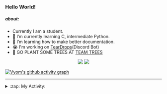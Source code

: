 ### Hello World!

##### about:
- Currently I am a student.
- 🌱 I’m currently learning C, intermediate Python.
- 🌱 I’m learning how to make better documentation.
- 😭 I'm working on [TearDrops](https://github.com/Vyvy-vi/TearDrops)(Discord Bot)
- 🌱 GO PLANT SOME TREES AT [TEAM TREES](https://teamtrees.org/)

<p align="center">
  <a href="https://twitter.com/Vyvy_viM"><img target="_blank" src="https://img.shields.io/badge/twitter%20@Vyvy_viM-0D95E8?style=for-the-badge&logo=twitter&logoColor=white"/></a> 
  <a href="https://vyvy-vi.github.io/portfolio"><img target="_blank" src="https://img.shields.io/badge/-I%27m_craving_for_open_source-green?style=for-the-badge&logo=github&logoColor=black"/></a> 
</p>

[![Vyom's github activity graph](https://activity-graph.herokuapp.com/graph?username=Vyvy-vi)](https://github.com/ashutosh00710/github-readme-activity-graph)

---
<details>
  <summary>:zap: My Activity:</summary>
  
<!--START_SECTION:waka-->
**I'm a Night 🦉** 

```text
🌞 Morning    43 commits     █░░░░░░░░░░░░░░░░░░░░░░░░   6.89% 
🌆 Daytime    134 commits    █████░░░░░░░░░░░░░░░░░░░░   21.47% 
🌃 Evening    239 commits    █████████░░░░░░░░░░░░░░░░   38.3% 
🌙 Night      208 commits    ████████░░░░░░░░░░░░░░░░░   33.33%

```
📅 **I'm Most Productive on Sunday** 

```text
Monday       70 commits     ██░░░░░░░░░░░░░░░░░░░░░░░   11.22% 
Tuesday      92 commits     ███░░░░░░░░░░░░░░░░░░░░░░   14.74% 
Wednesday    96 commits     ███░░░░░░░░░░░░░░░░░░░░░░   15.38% 
Thursday     83 commits     ███░░░░░░░░░░░░░░░░░░░░░░   13.3% 
Friday       44 commits     █░░░░░░░░░░░░░░░░░░░░░░░░   7.05% 
Saturday     86 commits     ███░░░░░░░░░░░░░░░░░░░░░░   13.78% 
Sunday       153 commits    ██████░░░░░░░░░░░░░░░░░░░   24.52%

```


📊 **This Week I Spent My Time On** 

```text
🔥 Editors: 
Vim                      5 hrs 17 mins       ████████████████████████░   97.17% 
VS Code                  9 mins              ░░░░░░░░░░░░░░░░░░░░░░░░░   2.83%

🐱‍💻 Projects: 
TEC-welcome-bot          4 hrs 23 mins       ████████████████████░░░░░   80.48% 
TEC-Discord-Automation   29 mins             ██░░░░░░░░░░░░░░░░░░░░░░░   9.12% 
Unknown Project          15 mins             █░░░░░░░░░░░░░░░░░░░░░░░░   4.69% 
vyvy-vi-appreciates      9 mins              ░░░░░░░░░░░░░░░░░░░░░░░░░   2.83% 
api                      8 mins              ░░░░░░░░░░░░░░░░░░░░░░░░░   2.61%

```


 Last Updated on 15/09/2021
<!--END_SECTION:waka-->
</details>
